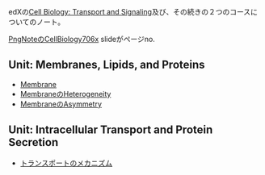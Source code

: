 edXの[Cell Biology: Transport and Signaling](https://www.edx.org/course/cell-biology-transport)及び、その続きの２つのコースについてのノート。

[PngNoteのCellBiology706x](https://karino2.github.io/ImageGallery/CellBiology706x.html#lg=1&slide=0) slideがページno.


## Unit: Membranes, Lipids, and Proteins

- [Membrane](Membrane.md)
- [MembraneのHeterogeneity](MembraneのHeterogeneity.md)
- [MembraneのAsymmetry](MembraneのAsymmetry.md)

## Unit: Intracellular Transport and Protein Secretion

- [トランスポートのメカニズム](トランスポートのメカニズム.md)
